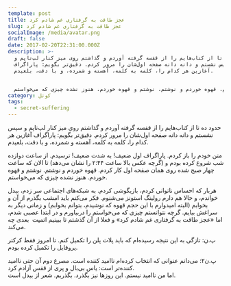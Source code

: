 ```yaml
---
template: post
title: عجز طاقت به گرفتاری غم شادم کرد
slug: عجز طاقت به گرفتاری غم شادم کرد
socialImage: /media/avatar.png
draft: false
date: 2017-02-20T22:31:00.000Z
description: >-
  حدود ده تا از کتاب‌هایم را از قفسه گرفته آوردم و گذاشتم روی میز کنار لپ‌تاپم و
  سپس نشستم و دانه دانه صفحه اول‌شان را مرور کردم. دقیق‌تر بگویم: پاراگراف
  آغازین هر کدام را، کلمه به کلمه، آهسته و شمرده، و با دقت، بلعیدم.


  متن خودم را باز کردم. پاراگراف اول ضعیف! به شدت ضعیف! ترسیدم. از ساعت دوازده شب شروع کرده بودم و (گرچه عکس بالا ساعت ۲:۴۴ را نشان می‌دهد) تا الان که ساعت چهار صبح شده روی همان صفحه اول کار کردم. قهوه خوردم و نوشتم. نوشتم و قهوه خوردم. هنوز نشده چیزی که می‌خواستم.
category: کوتل
tags:
  - secret-suffering
---
```

حدود ده تا از کتاب‌هایم را از قفسه گرفته آوردم و گذاشتم روی میز کنار لپ‌تاپم و سپس نشستم و دانه دانه صفحه اول‌شان را مرور کردم. دقیق‌تر بگویم: پاراگراف آغازین هر کدام را، کلمه به کلمه، آهسته و شمرده، و با دقت، بلعیدم.

متن خودم را باز کردم. پاراگراف اول ضعیف! به شدت ضعیف! ترسیدم. از ساعت دوازده شب شروع کرده بودم و (گرچه عکس بالا ساعت ۲:۴۴ را نشان می‌دهد) تا الان که ساعت چهار صبح شده روی همان صفحه اول کار کردم. قهوه خوردم و نوشتم. نوشتم و قهوه خوردم. هنوز نشده چیزی که می‌خواستم.

هربار که احساس ناتوانی کردم، بازیگوشی کردم. به شبکه‌های اجتماعی سر زدم، بیدل خواندم، و حالا هم دارم رولینگ استونز می‌شنوم. فکر می‌کنم باید امشب بگذرم از آن و بخوابم (البته امیدوارم با این حجم قهوه که نوشیدم، بتوانم بخوابم) و زمانی دیگر به سراغش بیایم. گرچه نتوانستم چیزی که می‌خواستم را دربیاورم و در ابتدا عصبی شدم، اما «عجز طاقت به گرفتاری غم شادم کرد» و فعلا از آن گذشتم تا ببینیم اتمپت  بعدی چه می‌کند.

پ.ن: تازگی به این نتیجه رسیده‌ام که باید پلات پلن را تکمیل کنم. تا امروز فقط کرکتر پروفایل را تکمیل کرده بودم.

پ.ن۲: می‌دانم عنوانی که انتخاب کرده‌ام ناامید کننده است. مصرع دوم آن حتی ناامید کننده‌تر است: یاس بی‌بال و پری از قفس آزادم کرد.\
اما من ناامید نیستم. این روزها نیز بگذرد. بگذریم. شعر از بیدل است.